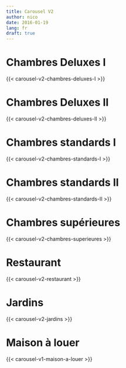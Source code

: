 ```yaml
---
title: Carousel V2
author: nico
date: 2016-01-19
lang: fr
draft: true
---
```


# Chambres Deluxes I
{{< carousel-v2-chambres-deluxes-I >}}

# Chambres Deluxes II
{{< carousel-v2-chambres-deluxes-II >}}

# Chambres standards I
{{< carousel-v2-chambres-standards-I >}}

# Chambres standards II
{{< carousel-v2-chambres-standards-II >}}

# Chambres supérieures
{{< carousel-v2-chambres-superieures >}}

# Restaurant
{{< carousel-v2-restaurant >}}

# Jardins
{{< carousel-v2-jardins >}}

# Maison à louer
{{< carousel-v1-maison-a-louer >}}
